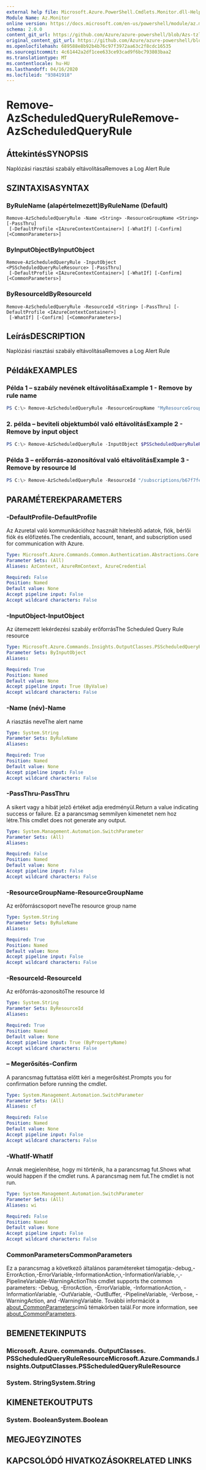 ```yaml
---
external help file: Microsoft.Azure.PowerShell.Cmdlets.Monitor.dll-Help.xml
Module Name: Az.Monitor
online version: https://docs.microsoft.com/en-us/powershell/module/az.monitor/remove-azscheduledqueryrule
schema: 2.0.0
content_git_url: https://github.com/Azure/azure-powershell/blob/Azs-tzl/src/Monitor/Monitor/help/Remove-AzScheduledQueryRule.md
original_content_git_url: https://github.com/Azure/azure-powershell/blob/Azs-tzl/src/Monitor/Monitor/help/Remove-AzScheduledQueryRule.md
ms.openlocfilehash: 689588e8b92b4b76c97f3972aa63c2f8cdc16535
ms.sourcegitcommit: 4c61442a2df1cee633ce93cad9f6bc793803baa2
ms.translationtype: MT
ms.contentlocale: hu-HU
ms.lasthandoff: 04/16/2020
ms.locfileid: "93841918"
---
```

# <span data-ttu-id="99d31-101">Remove-AzScheduledQueryRule</span><span class="sxs-lookup"><span data-stu-id="99d31-101">Remove-AzScheduledQueryRule</span></span>

## <span data-ttu-id="99d31-102">Áttekintés</span><span class="sxs-lookup"><span data-stu-id="99d31-102">SYNOPSIS</span></span>
<span data-ttu-id="99d31-103">Naplózási riasztási szabály eltávolítása</span><span class="sxs-lookup"><span data-stu-id="99d31-103">Removes a Log Alert Rule</span></span>

## <span data-ttu-id="99d31-104">SZINTAXISA</span><span class="sxs-lookup"><span data-stu-id="99d31-104">SYNTAX</span></span>

### <span data-ttu-id="99d31-105">ByRuleName (alapértelmezett)</span><span class="sxs-lookup"><span data-stu-id="99d31-105">ByRuleName (Default)</span></span>
```
Remove-AzScheduledQueryRule -Name <String> -ResourceGroupName <String> [-PassThru]
 [-DefaultProfile <IAzureContextContainer>] [-WhatIf] [-Confirm] [<CommonParameters>]
```

### <span data-ttu-id="99d31-106">ByInputObject</span><span class="sxs-lookup"><span data-stu-id="99d31-106">ByInputObject</span></span>
```
Remove-AzScheduledQueryRule -InputObject <PSScheduledQueryRuleResource> [-PassThru]
 [-DefaultProfile <IAzureContextContainer>] [-WhatIf] [-Confirm] [<CommonParameters>]
```

### <span data-ttu-id="99d31-107">ByResourceId</span><span class="sxs-lookup"><span data-stu-id="99d31-107">ByResourceId</span></span>
```
Remove-AzScheduledQueryRule -ResourceId <String> [-PassThru] [-DefaultProfile <IAzureContextContainer>]
 [-WhatIf] [-Confirm] [<CommonParameters>]
```

## <span data-ttu-id="99d31-108">Leírás</span><span class="sxs-lookup"><span data-stu-id="99d31-108">DESCRIPTION</span></span>
<span data-ttu-id="99d31-109">Naplózási riasztási szabály eltávolítása</span><span class="sxs-lookup"><span data-stu-id="99d31-109">Removes a Log Alert Rule</span></span>

## <span data-ttu-id="99d31-110">Példák</span><span class="sxs-lookup"><span data-stu-id="99d31-110">EXAMPLES</span></span>

### <span data-ttu-id="99d31-111">Példa 1 – szabály nevének eltávolítása</span><span class="sxs-lookup"><span data-stu-id="99d31-111">Example 1 - Remove by rule name</span></span>
```powershell
PS C:\> Remove-AzScheduledQueryRule -ResourceGroupName "MyResourceGroup" -Name "LogAlertRule1"
```

### <span data-ttu-id="99d31-112">2. példa – beviteli objektumból való eltávolítás</span><span class="sxs-lookup"><span data-stu-id="99d31-112">Example 2 - Remove by input object</span></span>
```powershell
PS C:\> Remove-AzScheduledQueryRule -InputObject $PSScheduledQueryRuleResource
```

### <span data-ttu-id="99d31-113">Példa 3 – erőforrás-azonosítóval való eltávolítás</span><span class="sxs-lookup"><span data-stu-id="99d31-113">Example 3 - Remove by resource Id</span></span>
```powershell
PS C:\> Remove-AzScheduledQueryRule -ResourceId "/subscriptions/b67f7fec-69fc-4974-9099-a26bd6ffeda3/resourceGroups/MyResourceGroup/providers/microsoft.insights/scheduledQueryRules/LogAlertRule1"
```

## <span data-ttu-id="99d31-114">PARAMÉTEREK</span><span class="sxs-lookup"><span data-stu-id="99d31-114">PARAMETERS</span></span>

### <span data-ttu-id="99d31-115">-DefaultProfile</span><span class="sxs-lookup"><span data-stu-id="99d31-115">-DefaultProfile</span></span>
<span data-ttu-id="99d31-116">Az Azuretal való kommunikációhoz használt hitelesítő adatok, fiók, bérlői fiók és előfizetés.</span><span class="sxs-lookup"><span data-stu-id="99d31-116">The credentials, account, tenant, and subscription used for communication with Azure.</span></span>

```yaml
Type: Microsoft.Azure.Commands.Common.Authentication.Abstractions.Core.IAzureContextContainer
Parameter Sets: (All)
Aliases: AzContext, AzureRmContext, AzureCredential

Required: False
Position: Named
Default value: None
Accept pipeline input: False
Accept wildcard characters: False
```

### <span data-ttu-id="99d31-117">-InputObject</span><span class="sxs-lookup"><span data-stu-id="99d31-117">-InputObject</span></span>
<span data-ttu-id="99d31-118">Az ütemezett lekérdezési szabály erőforrás</span><span class="sxs-lookup"><span data-stu-id="99d31-118">The Scheduled Query Rule resource</span></span>

```yaml
Type: Microsoft.Azure.Commands.Insights.OutputClasses.PSScheduledQueryRuleResource
Parameter Sets: ByInputObject
Aliases:

Required: True
Position: Named
Default value: None
Accept pipeline input: True (ByValue)
Accept wildcard characters: False
```

### <span data-ttu-id="99d31-119">-Name (név)</span><span class="sxs-lookup"><span data-stu-id="99d31-119">-Name</span></span>
<span data-ttu-id="99d31-120">A riasztás neve</span><span class="sxs-lookup"><span data-stu-id="99d31-120">The alert name</span></span>

```yaml
Type: System.String
Parameter Sets: ByRuleName
Aliases:

Required: True
Position: Named
Default value: None
Accept pipeline input: False
Accept wildcard characters: False
```

### <span data-ttu-id="99d31-121">-PassThru</span><span class="sxs-lookup"><span data-stu-id="99d31-121">-PassThru</span></span>
<span data-ttu-id="99d31-122">A sikert vagy a hibát jelző értéket adja eredményül.</span><span class="sxs-lookup"><span data-stu-id="99d31-122">Return a value indicating success or failure.</span></span>
<span data-ttu-id="99d31-123">Ez a parancsmag semmilyen kimenetet nem hoz létre.</span><span class="sxs-lookup"><span data-stu-id="99d31-123">This cmdlet does not generate any output.</span></span>

```yaml
Type: System.Management.Automation.SwitchParameter
Parameter Sets: (All)
Aliases:

Required: False
Position: Named
Default value: None
Accept pipeline input: False
Accept wildcard characters: False
```

### <span data-ttu-id="99d31-124">-ResourceGroupName</span><span class="sxs-lookup"><span data-stu-id="99d31-124">-ResourceGroupName</span></span>
<span data-ttu-id="99d31-125">Az erőforráscsoport neve</span><span class="sxs-lookup"><span data-stu-id="99d31-125">The resource group name</span></span>

```yaml
Type: System.String
Parameter Sets: ByRuleName
Aliases:

Required: True
Position: Named
Default value: None
Accept pipeline input: False
Accept wildcard characters: False
```

### <span data-ttu-id="99d31-126">-ResourceId</span><span class="sxs-lookup"><span data-stu-id="99d31-126">-ResourceId</span></span>
<span data-ttu-id="99d31-127">Az erőforrás-azonosító</span><span class="sxs-lookup"><span data-stu-id="99d31-127">The resource Id</span></span>

```yaml
Type: System.String
Parameter Sets: ByResourceId
Aliases:

Required: True
Position: Named
Default value: None
Accept pipeline input: True (ByPropertyName)
Accept wildcard characters: False
```

### <span data-ttu-id="99d31-128">– Megerősítés</span><span class="sxs-lookup"><span data-stu-id="99d31-128">-Confirm</span></span>
<span data-ttu-id="99d31-129">A parancsmag futtatása előtt kéri a megerősítést.</span><span class="sxs-lookup"><span data-stu-id="99d31-129">Prompts you for confirmation before running the cmdlet.</span></span>

```yaml
Type: System.Management.Automation.SwitchParameter
Parameter Sets: (All)
Aliases: cf

Required: False
Position: Named
Default value: None
Accept pipeline input: False
Accept wildcard characters: False
```

### <span data-ttu-id="99d31-130">-WhatIf</span><span class="sxs-lookup"><span data-stu-id="99d31-130">-WhatIf</span></span>
<span data-ttu-id="99d31-131">Annak megjelenítése, hogy mi történik, ha a parancsmag fut.</span><span class="sxs-lookup"><span data-stu-id="99d31-131">Shows what would happen if the cmdlet runs.</span></span>
<span data-ttu-id="99d31-132">A parancsmag nem fut.</span><span class="sxs-lookup"><span data-stu-id="99d31-132">The cmdlet is not run.</span></span>

```yaml
Type: System.Management.Automation.SwitchParameter
Parameter Sets: (All)
Aliases: wi

Required: False
Position: Named
Default value: None
Accept pipeline input: False
Accept wildcard characters: False
```

### <span data-ttu-id="99d31-133">CommonParameters</span><span class="sxs-lookup"><span data-stu-id="99d31-133">CommonParameters</span></span>
<span data-ttu-id="99d31-134">Ez a parancsmag a következő általános paramétereket támogatja:-debug,-ErrorAction,-ErrorVariable,-InformationAction,-InformationVariable,-,-PipelineVariable-WarningAction</span><span class="sxs-lookup"><span data-stu-id="99d31-134">This cmdlet supports the common parameters: -Debug, -ErrorAction, -ErrorVariable, -InformationAction, -InformationVariable, -OutVariable, -OutBuffer, -PipelineVariable, -Verbose, -WarningAction, and -WarningVariable.</span></span> <span data-ttu-id="99d31-135">További információt a [about_CommonParameters](http://go.microsoft.com/fwlink/?LinkID=113216)című témakörben talál.</span><span class="sxs-lookup"><span data-stu-id="99d31-135">For more information, see [about_CommonParameters](http://go.microsoft.com/fwlink/?LinkID=113216).</span></span>

## <span data-ttu-id="99d31-136">BEMENETEK</span><span class="sxs-lookup"><span data-stu-id="99d31-136">INPUTS</span></span>

### <span data-ttu-id="99d31-137">Microsoft. Azure. commands. OutputClasses. PSScheduledQueryRuleResource</span><span class="sxs-lookup"><span data-stu-id="99d31-137">Microsoft.Azure.Commands.Insights.OutputClasses.PSScheduledQueryRuleResource</span></span>

### <span data-ttu-id="99d31-138">System. String</span><span class="sxs-lookup"><span data-stu-id="99d31-138">System.String</span></span>

## <span data-ttu-id="99d31-139">KIMENETEK</span><span class="sxs-lookup"><span data-stu-id="99d31-139">OUTPUTS</span></span>

### <span data-ttu-id="99d31-140">System. Boolean</span><span class="sxs-lookup"><span data-stu-id="99d31-140">System.Boolean</span></span>

## <span data-ttu-id="99d31-141">MEGJEGYZI</span><span class="sxs-lookup"><span data-stu-id="99d31-141">NOTES</span></span>

## <span data-ttu-id="99d31-142">KAPCSOLÓDÓ HIVATKOZÁSOK</span><span class="sxs-lookup"><span data-stu-id="99d31-142">RELATED LINKS</span></span>
